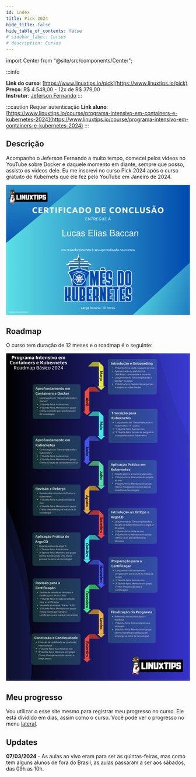 ```yaml
---
id: index
title: Pick 2024
hide_title: false
hide_table_of_contents: false
# sidebar_label: Cursos
# description: Cursos
---
```


import Center from "@site/src/components/Center";

:::info

<!-- https://web.archive.org/web/20240315000857/https://www.linuxtips.io/pick -->

**Link do curso**: [https://www.linuxtips.io/pick](https://www.linuxtips.io/pick)  
**Preço**: R$ 4.548,00 - 12x de R$ 379,00  
**Instrutor**: [Jeferson Fernando](https://www.youtube.com/@linuxtips)
:::

:::caution Requer autenticação
**Link aluno**: [https://www.linuxtips.io/course/programa-intensivo-em-containers-e-kubernetes-2024](https://www.linuxtips.io/course/programa-intensivo-em-containers-e-kubernetes-2024)
:::

## Descrição

Acompanho o Jeferson Fernando a muito tempo, comecei pelos videos no YouTube sobre Docker e daquele momento em diante, sempre que posso, assisto os videos dele. Eu me inscrevi no curso Pick 2024 após o curso gratuito de Kubernets que ele fez pelo YouTube em Janeiro de 2024.

<Center>

![Certificado Mês do Kubernetes](img-certificate-mes-do-kubernetes.png)

</Center>

## Roadmap

O curso tem duração de 12 meses e o roadmap é o seguinte:

<Center>

![Roadmap](img-roadmap-pick-2024.png)

</Center>

## Meu progresso

Vou utilizar o esse site mesmo para registrar meu progresso no curso. Ele está dividido em dias, assim como o curso. Você pode ver o progresso no menu [lateral](/cursos/pick-2024/).

## Updates

**07/03/2024** - As aulas ao vivo eram para ser as quintas-feiras, mas como tem alguns alunos de fora do Brasil, as aulas passaram a ser aos sábados, das 09h as 10h.
